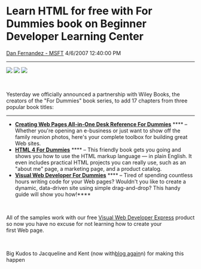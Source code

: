 <div id="page">

# Learn HTML for free with For Dummies book on Beginner Developer Learning Center

[Dan Fernandez -
MSFT](https://social.msdn.microsoft.com/profile/Dan%20Fernandez%20-%20MSFT)
4/6/2007 12:40:00
PM

-----

<div id="content">

![](http://msdn.microsoft.com/vstudio/express/images/bdlc/Web_BC_150.jpg)
![](http://msdn.microsoft.com/vstudio/express/images/bdlc/HTML_BC_150.jpg)
![](http://msdn.microsoft.com/vstudio/express/images/bdlc/VWD_BC_150.jpg)

 

Yesterday we officially announced a partnership with Wiley Books, the
creators of the "For Dummies" book series, to add 17 chapters from three
popular book titles:

****

  - [**Creating Web Pages All-in-One Desk Reference For
    Dummies**](http://msdn.microsoft.com/vstudio/express/beginner/web/tier1/webpages/)
    **** – Whether you're opening an e-business or just want to show off
    the family reunion photos, here's your complete toolbox for building
    great Web sites.
  - [**HTML 4 For
    Dummies**](http://msdn.microsoft.com/vstudio/express/beginner/web/tier1/html/)
    **** – This friendly book gets you going and shows you how to use
    the HTML markup language — in plain English. It even includes
    practical HTML projects you can really use, such as an "about me"
    page, a marketing page, and a product catalog.
  - [**Visual Web Developer For
    Dummies**](http://msdn.microsoft.com/vstudio/express/beginner/web/tier2/vwd/)
    **** – Tired of spending countless hours writing code for your Web
    pages? Wouldn't you like to create a dynamic, data-driven site using
    simple drag-and-drop? This handy guide will show you how\!****

 

All of the samples work with our free [Visual Web Developer
Express](http://msdn.microsoft.com/vstudio/express/downloads/) product
so now you have no excuse for not learning how to create your
first Web page.  

 

Big Kudos to Jacqueline and Kent (now with[blog
again](http://www.acmebinary.com/blog/)n) for making this happen

</div>

</div>
